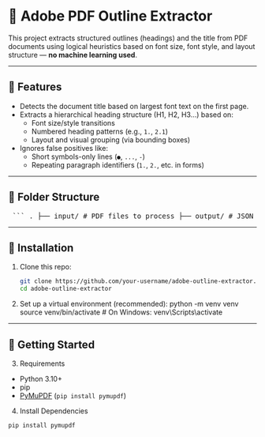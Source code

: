 # 📝 Adobe PDF Outline Extractor

This project extracts structured outlines (headings) and the title from PDF documents using logical heuristics based on font size, font style, and layout structure — **no machine learning used**.

---

## 📌 Features

- Detects the document title based on largest font text on the first page.
- Extracts a hierarchical heading structure (H1, H2, H3...) based on:
  - Font size/style transitions
  - Numbered heading patterns (e.g., `1.`, `2.1`)
  - Layout and visual grouping (via bounding boxes)
- Ignores false positives like:
  - Short symbols-only lines (`●`, `...`, `-`)
  - Repeating paragraph identifiers (`1.`, `2.`, etc. in forms)

---

## 📂 Folder Structure

<pre lang="markdown"> ``` . ├── input/ # PDF files to process ├── output/ # JSON outputs └── src/ ├── extract_outline.py # Main runner script ├── pdf_utils.py # Extracts raw spans from PDF using PyMuPDF ├── heading_detector.py # Title and heading detection logic └── json_writer.py # Writes structured output to JSON ``` </pre>

---

## 🚀 Installation

1. Clone this repo:
   ```bash
   git clone https://github.com/your-username/adobe-outline-extractor.git
   cd adobe-outline-extractor
2. Set up a virtual environment (recommended):
python -m venv venv
source venv/bin/activate  # On Windows: venv\Scripts\activate


---

## 🚀 Getting Started

3. Requirements

- Python 3.10+
- pip
- [PyMuPDF](https://pymupdf.readthedocs.io/) (`pip install pymupdf`)

4. Install Dependencies

```bash
pip install pymupdf


